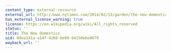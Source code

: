 ```yaml
---
content_type: external-resource
external_url: http://www.nytimes.com/2014/02/13/garden/the-new-domestics.html?hpw&rref=garden&_r=1
has_external_license_warning: true
license: https://en.wikipedia.org/wiki/All_rights_reserved
status: ''
title: The New Domestics
uid: 88ea141a-a14f-4268-be09-b4150ebe8679
wayback_url: ''
---
```

